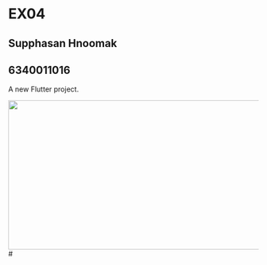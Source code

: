 # EX04
## Supphasan Hnoomak
## 6340011016
A new Flutter project.


<img src="assets/image/EX044.png" width="550" height="300">
#
 
